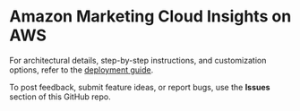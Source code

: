 # Amazon Marketing Cloud Insights on AWS

For architectural details, step-by-step instructions, and customization options, refer to the [deployment guide](https://fwd.aws/nAmW7?).

To post feedback, submit feature ideas, or report bugs, use the **Issues** section of this GitHub repo.
